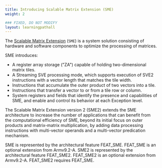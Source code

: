 ```yaml
---
title: Introducing Scalable Matrix Extension (SME)
weight: 2

### FIXED, DO NOT MODIFY
layout: learningpathall
---
```


The [Scalable Matrix Extension](https://community.arm.com/arm-community-blogs/b/architectures-and-processors-blog/posts/scalable-matrix-extension-armv9-a-architecture) (`SME`) is a system solution consisting of hardware and software components to optimize the processing of matrices.

SME introduces:
* A register array storage ("ZA") capable of holding two-dimensional matrix tiles.
* A Streaming SVE processing mode, which supports execution of SVE2 instructions with a vector length that matches the tile width.
* Instructions that accumulate the outer product of two vectors into a tile.
* Instructions that transfer a vector to or from a tile row or column.
* System registers and fields that identify the presence and capabilities of SME, and enable and control its behavior at each Exception level.

The Scalable Matrix Extension version 2 (SME2) extends the SME architecture to increase the number of applications that can benefit from the computational efficiency of SME, beyond its initial focus on outer products and matrix-matrix multiplication, by adding data processing instructions with multi-vector operands and a multi-vector predication mechanism.

SME is represented by the architectural feature FEAT_SME.  FEAT_SME is an optional extension from Armv9.2-A.
SME2 is represented by the architectural feature FEAT_SME2.  FEAT_SME2 is an optional extension from Armv9.2-A.  FEAT_SME2 requires FEAT_SME.

